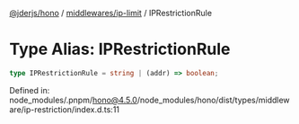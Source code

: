 [@jderjs/hono](../../../README.md) / [middlewares/ip-limit](../README.md) / IPRestrictionRule

# Type Alias: IPRestrictionRule

```ts
type IPRestrictionRule = string | (addr) => boolean;
```

Defined in: node\_modules/.pnpm/hono@4.5.0/node\_modules/hono/dist/types/middleware/ip-restriction/index.d.ts:11
